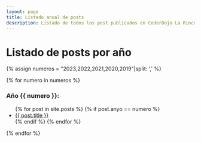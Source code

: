 ```yaml
---
layout: page
title: Listado anual de posts
description: Listado de todos los post publicados en CoderDojo La Rinconada, filtrados por año.
---
```

<h1 class="titulo">Listado de posts por año</h1>

<!-- <a class="boton-negro-verde" href="{{ site.baseurl }}/noticias/" alt="Enlace para volver al blog">Volver al blog</a> -->

{% assign numeros = "2023,2022,2021,2020,2019"|split: ',' %}

<div class="listado container">

{% for numero in numeros %} 
  <h3>Año {{ numero }}:</h3>
  <ul>
  {% for post in site.posts %}
    {% if post.anyo == numero %}
      <li><a href="{{ post.url }}">{{ post.title }}</a></li>
    {% endif %}
  {% endfor %}
  </ul>
{% endfor %}

</div>
